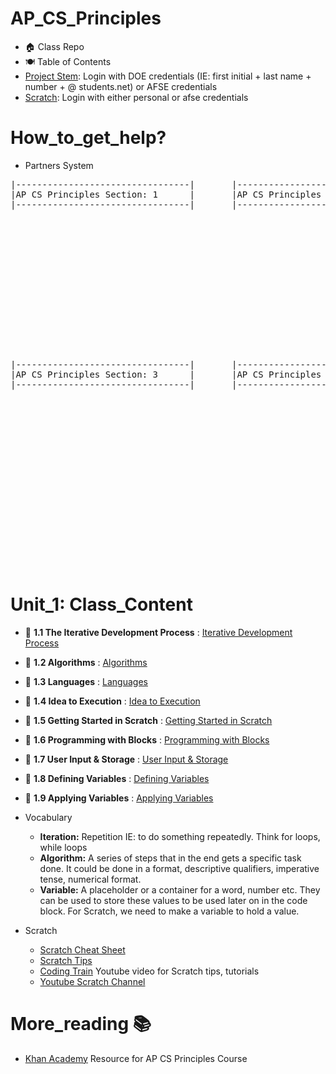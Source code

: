 # AP_CS_Principles
- 🏠 Class Repo <br>
- 🍽️ Table of Contents <br>
- [Project Stem](http://projectstem.org): Login with DOE credentials (IE: first initial + last name + number + @ students.net) or AFSE credentials <br>
- [Scratch](https://scratch.mit.edu/): Login with either personal or afse credentials

# How_to_get_help?
  - Partners System
<pre>
|---------------------------------|       |---------------------------------|  
|AP CS Principles Section: 1      |       |AP CS Principles Section: 2      |   
|---------------------------------|       |---------------------------------| 















|---------------------------------|       |---------------------------------|  
|AP CS Principles Section: 3      |       |AP CS Principles Section: 4      | 
|---------------------------------|       |---------------------------------| 


















</pre>

# Unit_1: Class_Content <br>
- 📝 **1.1 The Iterative Development Process** : [Iterative Development Process](https://courses.projectstem.org/courses/67278/pages/1-dot-1-the-iterative-development-process?module_item_id=18709194)
- 📝 **1.2 Algorithms** : [Algorithms](https://courses.projectstem.org/courses/67278/pages/1-dot-1-the-iterative-development-process?module_item_id=18709194)
- 📝 **1.3 Languages** : [Languages](https://courses.projectstem.org/courses/67278/pages/1-dot-3-languages?module_item_id=18709219)
- 📝 **1.4 Idea to Execution** : [Idea to Execution](https://courses.projectstem.org/courses/67278/pages/1-dot-4-idea-to-execution?module_item_id=18709236)
- 📝 **1.5 Getting Started in Scratch** : [Getting Started in Scratch](https://courses.projectstem.org/courses/67278/pages/1-dot-4-idea-to-execution?module_item_id=18709236)
- 📝 **1.6 Programming with Blocks** : [Programming with Blocks](https://courses.projectstem.org/courses/67278/pages/1-dot-6-programming-with-blocks?module_item_id=18709264)
- 📝 **1.7 User Input & Storage** : [User Input & Storage](https://courses.projectstem.org/courses/67278/pages/1-dot-7-user-input-and-storage?module_item_id=18709277)
- 📝 **1.8 Defining Variables** : [Defining Variables](https://courses.projectstem.org/courses/67278/pages/1-dot-8-defining-variables?module_item_id=18709288)
- 📝 **1.9 Applying Variables** : [Applying Variables](https://courses.projectstem.org/courses/67278/pages/1-dot-9-applying-variables?module_item_id=18709302)

- Vocabulary
  - **Iteration:** Repetition IE: to do something repeatedly. Think for loops, while loops
  - **Algorithm:** A series of steps that in the end gets a specific task done. It could be done in a format, descriptive qualifiers, imperative tense, numerical format.   
  - **Variable:** A placeholder or a container for a word, number etc. They can be used to store these values to be used later on in the code block. For Scratch, we need to make a variable to hold a value. 
 
- Scratch   
  - [Scratch Cheat Sheet](https://nanopdf.com/download/scratch-cheat_pdf)
  - [Scratch Tips](https://scratch.mit.edu/help/studio/tips/home/)
  - [Coding Train](https://www.youtube.com/watch?v=3vedfD0UTlM) Youtube video for Scratch tips, tutorials 
  - [Youtube Scratch Channel](https://www.youtube.com/c/ScratchTeam)

# More_reading 📚 
- [Khan Academy](https://www.khanacademy.org/computing/ap-computer-science-principles) Resource for AP CS Principles Course

    
    
